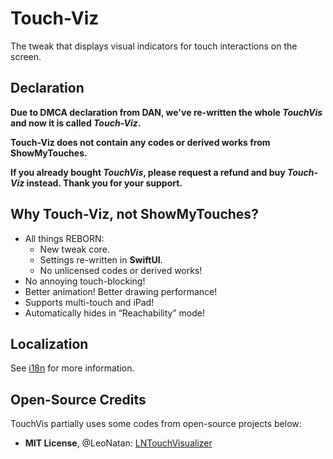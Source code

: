 # Touch-Viz

The tweak that displays visual indicators for touch interactions on the screen.

## Declaration

**Due to DMCA declaration from DAN, we've re-written the whole _TouchVis_ and now it is called _Touch-Viz_.**

**Touch-Viz does not contain any codes or derived works from ShowMyTouches.**

**If you already bought _TouchVis_, please request a refund and buy _Touch-Viz_ instead. Thank you for your support.**

## Why Touch-Viz, not ShowMyTouches?

- All things REBORN:
  - New tweak core.
  - Settings re-written in **SwiftUI**.
  - No unlicensed codes or derived works!
- No annoying touch-blocking!
- Better animation! Better drawing performance!
- Supports multi-touch and iPad!
- Automatically hides in “Reachability” mode!

## Localization

See [i18n](./i18n) for more information.

## Open-Source Credits

TouchVis partially uses some codes from open-source projects below:

- **MIT License**, @LeoNatan: [LNTouchVisualizer](https://github.com/LeoNatan/LNTouchVisualizer)
